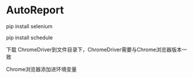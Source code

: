 # AutoReport
pip install selenium

pip install schedule

下载 ChromeDriver到文件目录下，ChromeDriver需要与Chrome浏览器版本一致

Chrome浏览器添加进环境变量
